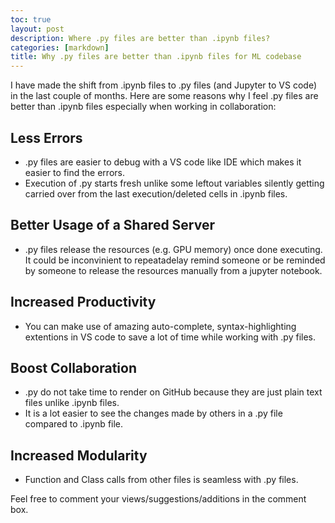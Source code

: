 ```yaml
---
toc: true
layout: post
description: Where .py files are better than .ipynb files?
categories: [markdown]
title: Why .py files are better than .ipynb files for ML codebase
---
```


I have made the shift from .ipynb files to .py files (and Jupyter to VS code) in the last couple of months. Here are some reasons why I feel .py files are better than .ipynb files especially when working in collaboration:

## Less Errors
* .py files are easier to debug with a VS code like IDE which makes it easier to find the errors.
* Execution of .py starts fresh unlike some leftout variables silently getting carried over from the last execution/deleted cells in .ipynb files.

## Better Usage of a Shared Server
* .py files release the resources (e.g. GPU memory) once done executing. It could be inconvinient to repeatadelay remind someone or be reminded by someone to release the resources manually from a jupyter notebook.

## Increased Productivity
* You can make use of amazing auto-complete, syntax-highlighting extentions in VS code to save a lot of time while working with .py files.

## Boost Collaboration
* .py do not take time to render on GitHub because they are just plain text files unlike .ipynb files.
* It is a lot easier to see the changes made by others in a .py file compared to .ipynb file.

## Increased Modularity
* Function and Class calls from other files is seamless with .py files.

Feel free to comment your views/suggestions/additions in the comment box.
